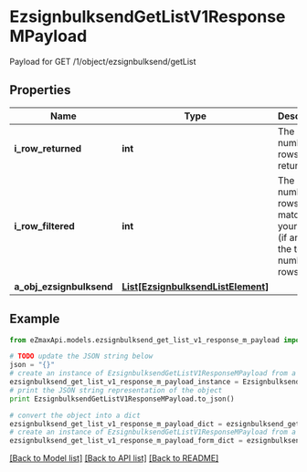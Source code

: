 # EzsignbulksendGetListV1ResponseMPayload

Payload for GET /1/object/ezsignbulksend/getList

## Properties
Name | Type | Description | Notes
------------ | ------------- | ------------- | -------------
**i_row_returned** | **int** | The number of rows returned | 
**i_row_filtered** | **int** | The number of rows matching your filters (if any) or the total number of rows | 
**a_obj_ezsignbulksend** | [**List[EzsignbulksendListElement]**](EzsignbulksendListElement.md) |  | 

## Example

```python
from eZmaxApi.models.ezsignbulksend_get_list_v1_response_m_payload import EzsignbulksendGetListV1ResponseMPayload

# TODO update the JSON string below
json = "{}"
# create an instance of EzsignbulksendGetListV1ResponseMPayload from a JSON string
ezsignbulksend_get_list_v1_response_m_payload_instance = EzsignbulksendGetListV1ResponseMPayload.from_json(json)
# print the JSON string representation of the object
print EzsignbulksendGetListV1ResponseMPayload.to_json()

# convert the object into a dict
ezsignbulksend_get_list_v1_response_m_payload_dict = ezsignbulksend_get_list_v1_response_m_payload_instance.to_dict()
# create an instance of EzsignbulksendGetListV1ResponseMPayload from a dict
ezsignbulksend_get_list_v1_response_m_payload_form_dict = ezsignbulksend_get_list_v1_response_m_payload.from_dict(ezsignbulksend_get_list_v1_response_m_payload_dict)
```
[[Back to Model list]](../README.md#documentation-for-models) [[Back to API list]](../README.md#documentation-for-api-endpoints) [[Back to README]](../README.md)


